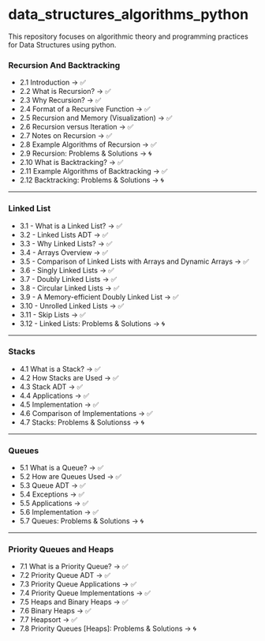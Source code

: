 # data_structures_algorithms_python
This repository focuses on algorithmic theory and programming practices for Data Structures using python.

### Recursion And Backtracking

- 2.1 Introduction -> ✅
- 2.2 What is Recursion? -> ✅
- 2.3 Why Recursion? -> ✅
- 2.4 Format of a Recursive Function -> ✅
- 2.5 Recursion and Memory (Visualization) -> ✅
- 2.6 Recursion versus Iteration -> ✅
- 2.7 Notes on Recursion -> ✅
- 2.8 Example Algorithms of Recursion -> ✅
- 2.9 Recursion: Problems & Solutions -> 🌀
- 2.10 What is Backtracking? -> ✅
- 2.11 Example Algorithms of Backtracking -> ✅
- 2.12 Backtracking: Problems & Solutions -> 🌀

---


### Linked List

- 3.1 - What is a Linked List? -> ✅
- 3.2 - Linked Lists ADT -> ✅
- 3.3 - Why Linked Lists? -> ✅
- 3.4 - Arrays Overview -> ✅
- 3.5 - Comparison of Linked Lists with Arrays and Dynamic Arrays -> ✅
- 3.6 - Singly Linked Lists -> ✅
- 3.7 - Doubly Linked Lists -> ✅
- 3.8 - Circular Linked Lists -> ✅
- 3.9 - A Memory-efficient Doubly Linked List -> ✅
- 3.10 - Unrolled Linked Lists -> ✅
- 3.11 - Skip Lists -> ✅
- 3.12 - Linked Lists: Problems & Solutions -> 🌀

---

### Stacks

- 4.1 What is a Stack? -> ✅
- 4.2 How Stacks are Used -> ✅
- 4.3 Stack ADT -> ✅
- 4.4 Applications -> ✅
- 4.5 Implementation -> ✅
- 4.6 Comparison of Implementations -> ✅
- 4.7 Stacks: Problems & Solutionss -> 🌀

---

### Queues

- 5.1 What is a Queue? -> ✅
- 5.2 How are Queues Used -> ✅
- 5.3 Queue ADT -> ✅
- 5.4 Exceptions -> ✅
- 5.5 Applications -> ✅
- 5.6 Implementation -> ✅
- 5.7 Queues: Problems & Solutions -> 🌀

---

### Priority Queues and Heaps

- 7.1 What is a Priority Queue? -> ✅
- 7.2 Priority Queue ADT -> ✅
- 7.3 Priority Queue Applications -> ✅
- 7.4 Priority Queue Implementations -> ✅
- 7.5 Heaps and Binary Heaps -> ✅
- 7.6 Binary Heaps -> ✅
- 7.7 Heapsort -> ✅
- 7.8 Priority Queues [Heaps]: Problems & Solutions -> 🌀

